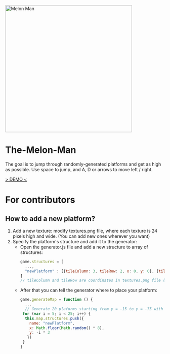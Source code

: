 <img src="https://i.ibb.co/F3T1QTH/Screenshot-2019-04-28-at-11-18-55.png" alt="Melon Man" height="400"/>

# The-Melon-Man

The goal is to jump through randomly-generated platforms and get as high as possible.
Use space to jump, and A, D or arrows to move left / right.

[> DEMO <](https://tognoek.github.io/The-Melon-Man/)

# For contributors

## How to add a new platform?
1. Add a new texture: modify textures.png file, where each texture is 24 pixels high and wide. (You can add new ones wherever you want)
2. Specify the platform's structure and add it to the generator:
    - Open the generator.js file and add a new structure to array of structures:
      ```javascript
      game.structures = [
        ...,
        "newPlatform" : [{tileColumn: 3, tileRow: 2, x: 0, y: 0}, {tileColumn: 4, tileRow: 2, x: 1, y: 0}, ...]
      ]
      // tileColumn and tileRow are coordinates in textures.png file (starting from 0), and x & y are coordinates in game
      ```
    - After that you can tell the generator where to place your platform:
      ```javascript
      game.generateMap = function () {
        ...
        // Generate 20 plaforms starting from y = -15 to y = -75 with random x ranging from 0 to 8
       for (var i = 5; i < 25; i++) {
        this.map.structures.push({
          name: "newPlatform",
          x: Math.floor(Math.random() * 8),
          y: -i * 3
         })
       }
      }
      ```  



